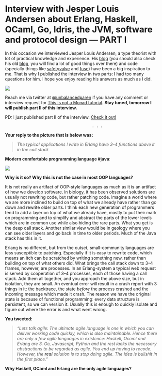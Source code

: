 # Interview with Jesper Louis Andersen about Erlang, Haskell, OCaml, Go, Idris, the JVM, software and protocol design — PART I


In this occasion we interviewed Jesper Louis Andersen, a type theorist with lot of practical knowledge and experience. His [blog](https://medium.com/@jlouis666) (you should also check his old [blog](http://jlouisramblings.blogspot.com/), you will find a lot of good things over there) and code (specially things like [safetyvalve](https://github.com/jlouis/safetyvalve) and [fuse](https://github.com/jlouis/fuse)) have been a big inspiration to me. That is why I published the interview in two parts: I had too many questions for him. I hope you enjoy reading his answers as much as I did.

![](https://miro.medium.com/max/560/1*mIrYVuSZtaYe3WJkRwUqwQ.jpeg?q=20)


Reach me via twitter at [@unbalancedparen](http://twitter.com/unbalancedparen) if you have any comment or interview request for [This is not a Monad tutorial](https://medium.com/this-is-not-a-monad-tutorial). **Stay tuned, tomorrow I will publish part II of this interview.**

PD: I just published part II of the interview. [Check it out!](https://medium.com/this-is-not-a-monad-tutorial/interview-with-jesper-louis-andersen-about-erlang-haskell-ocaml-go-idris-the-jvm-software-and-5628fe591295)

                                            . . .

**Your reply to the picture that is below was:**

> *The typical applications I write in Erlang have 3–4 functions above it in the call stack*

**Modern comfortable programming language #java:**

![](https://miro.medium.com/max/904/0*Ee-kDajNT561ZgOd.)

**Why is it so? Why this is not the case in most OOP languages?**

It is not really an artifact of OOP-style languages as much as it is an artifact of how we develop software. In biology, it has been observed solutions are usually not rewriting code, but rather patching code. Imagine a world where we are more inclined to build on top of what we already have rather than go down and rewrite older parts. I think each new generation of programmers tend to add a layer on top of what we already have, mostly to put their mark on programming and to simplify and abstract the parts of the lower levels which are in common use while also hiding the rare parts. What you get is the deep call stack. Another similar view would be in geology where you can see older layers and go back in time to older periods. Much of the Java stack has this in it.

Erlang is no different, but from the outset, small-community languages are less susceptible to patching. Especially if it is easy to rewrite code, which means an itch can be scratched by writing something new, rather than building on top of what others did. What brings the call stack down to 3–4 frames, however, are processes. In an Erlang-system a typical web request is served by cooperation of 3–4 processes, each of those having a call stack. Add them all together, and you approach the above size, but in isolation, they are small. An eventual error will result in a crash report with 3 things in it: the backtrace, the state _before_ the process crashed and the incoming message which made it crash. The reason we have the original state is because of functional programming: every data structure is persistent, so we can version it. Usually this is enough to quickly isolate and figure out where the error is and what went wrong.

**You tweeted:**

> *“Lets talk agile: The ultimate agile language is one in which you can deliver working code quickly, which is also maintainable. Hence there are only a few agile languages in existence: Haskell, Ocaml and Erlang are 3. Go, Javascript, Python and the rest lacks the necessary abstractions to be regarded as agile. You end up having to recode. However, the **real** solution is to stop doing agile. The idea is bullshit in the first place.”*

**Why Haskell, OCaml and Erlang are the only agile languages?**
